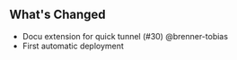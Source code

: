 ## What's Changed
* Docu extension for quick tunnel (#30) @brenner-tobias
* First automatic deployment
